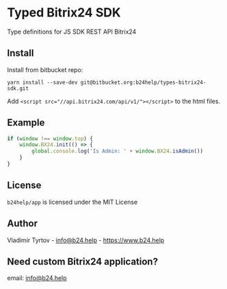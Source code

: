 # Typed Bitrix24 SDK

Type definitions for JS SDK REST API Bitrix24

## Install

Install from bitbucket repo:

`yarn install --save-dev git@bitbucket.org:b24help/types-bitrix24-sdk.git`

Add `<script src="//api.bitrix24.com/api/v1/"></script>` to the html files.

## Example

```js
if (window !== window.top) {
	window.BX24.init(() => {
		global.console.log('Is Admin: ' + window.BX24.isAdmin())
	}
}
```

## License

`b24help/app` is licensed under the MIT License

## Author

Vladimir Tyrtov - [info@b24.help](mailto:info@b24.help) - https://www.b24.help

## Need custom Bitrix24 application?

email: [info@b24.help](mailto:info@b24.help)